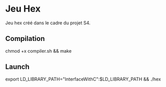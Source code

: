 # Jeu Hex
Jeu hex créé dans le cadre du projet S4.

## Compilation
chmod +x compiler.sh &&
make

## Launch
export LD_LIBRARY_PATH="InterfaceWithC":$LD_LIBRARY_PATH &&
./hex

